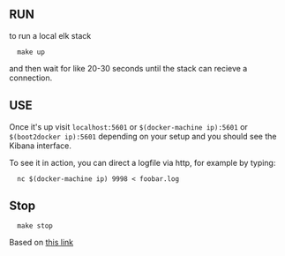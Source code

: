 ## RUN
to run a local elk stack
```
  make up
```
and then wait for like 20-30 seconds until the stack can recieve a connection.

## USE

Once it's up visit `localhost:5601` or `$(docker-machine ip):5601` or `$(boot2docker ip):5601` depending on your setup and you should see the Kibana interface.

To see it in action, you can direct a logfile via http, for example by typing:
```
  nc $(docker-machine ip) 9998 < foobar.log
```

## Stop
```
  make stop
```

Based on [this link](http://www.thedreaming.org/2017/02/01/docker-logstash-revisited/)